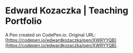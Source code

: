 # Edward Kozaczka | Teaching Portfolio

A Pen created on CodePen.io. Original URL: [https://codepen.io/edwardkozaczka/pen/XWRYYQB](https://codepen.io/edwardkozaczka/pen/XWRYYQB).


